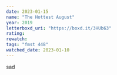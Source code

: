 ```yaml
---
date: 2023-01-15
name: "The Hottest August"
year: 2019
letterboxd_uri: "https://boxd.it/3HUb63"
rating: 
rewatch: 
tags: "fmst 448"
watched_date: 2023-01-10
---
```


sad
